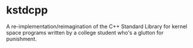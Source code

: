 # kstdcpp
A re-implementation/reimagination of the C++ Standard Library for kernel space programs written by a college student who's a glutton for punishment. 
